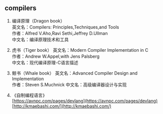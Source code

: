 ## compilers
1. 编译原理（Dragon book）   
   英文名：Compilers: Principles,Techniques,and Tools    
   作者：Alfred V.Aho,Ravi Sethi,Jeffrey D.Ullman  
   中文名：编译原理技术和工具 

2. 虎书（Tiger book） 
   英文名：Modern Compiler Implementation in C  
   作者：Andrew W.Appel,with Jens Palsberg  
   中文名：现代编译原理-C语言描述  

3. 鲸书（Whale book） 
   英文名：Advanced Compiler Design and Implementation    
   作者：Steven S.Muchnick 
   中文名：高级编译器设计与实现 

4. 《自制编程语言》   
   [https://avnpc.com/pages/devlang](https://avnpc.com/pages/devlang)      
   [http://kmaebashi.com/](http://kmaebashi.com/)   

